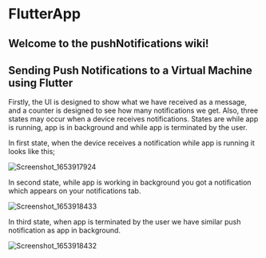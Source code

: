 # FlutterApp
## Welcome to the pushNotifications wiki!
## Sending Push Notifications to a Virtual Machine using Flutter

Firstly, the UI is designed to show what we have received as a message, and a counter is designed to see how many notifications we get. Also, three states may occur when a device receives notifications. States are while app is running, app is in background and while app is terminated by the user.


In first state, when the device receives a notification while app is running it looks like this;

![Screenshot_1653917924](https://user-images.githubusercontent.com/51158149/171133168-c1bf441b-c909-4e6d-8cad-6675c80dbfb5.png)


In second state, while app is working in background you got a notification which appears on your notifications tab.

![Screenshot_1653918433](https://user-images.githubusercontent.com/51158149/171133106-6e4cbc0c-0434-4426-bdcf-d3235182116b.png)                                      


In third state, when app is terminated by the user we have similar push notification as app in background.

![Screenshot_1653918432](https://user-images.githubusercontent.com/51158149/171132783-6c813bb8-0b05-4945-afc4-a2a8db50fcaa.png)
